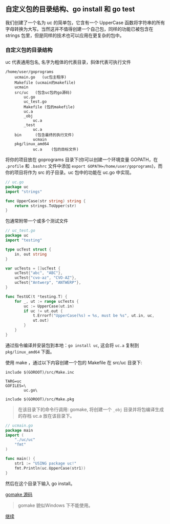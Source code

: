 ## 自定义包的目录结构、go install 和 go test


我们创建了一个名为 uc 的简单包，它含有一个 UpperCase 函数将字符串的所有字母转换为大写。当然这并不值得创建一个自己包，同样的功能已被包含在 strings 包里，但是同样的技术也可以应用在更复杂的包中。

### 自定义包的目录结构

uc 代表通用包名, 名字为粗体的代表目录，斜体代表可执行文件

```
/home/user/goprograms
	ucmain.go	(uc包主程序)
	Makefile (ucmain的makefile)
	ucmain
	src/uc	 (包含uc包的go源码)
		uc.go
	 	uc_test.go
	 	Makefile (包的makefile)
	 	uc.a
	 	_obj
			uc.a
		_test
			uc.a
	bin		 (包含最终的执行文件)
		 	ucmain
	pkg/linux_amd64
			uc.a	(包的目标文件)
```

将你的项目放在 goprograms 目录下(你可以创建一个环境变量 GOPATH，在 `.profile` 和 `.bashrc` 文件中添加 `export GOPATH=/home/user/goprograms`)，而你的项目将作为 src 的子目录。uc 包中的功能在 uc.go 中实现。

```go
// uc.go
package uc
import "strings"

func UpperCase(str string) string {
	return strings.ToUpper(str)
}
```

包通常附带一个或多个测试文件

```go
// uc_test.go
package uc
import "testing"

type ucTest struct {
	in, out string
}

var ucTests = []ucTest {
	ucTest{"abc", "ABC"},
	ucTest{"cvo-az", "CVO-AZ"},
	ucTest{"Antwerp", "ANTWERP"},
}

func TestUC(t *testing.T) {
	for _, ut := range ucTests {
		uc := UpperCase(ut.in)
		if uc != ut.out {
			t.Errorf("UpperCase(%s) = %s, must be %s", ut.in, uc,
			ut.out)
		}
	}
}
```

通过指令编译并安装包到本地：`go install uc`, 这会将 `uc.a` 复制到 `pkg/linux_amd64` 下面。

使用 make ，通过以下内容创建一个包的 Makefile 在 src/uc 目录下:

```
include $(GOROOT)/src/Make.inc

TARG=uc
GOFILES=\
		uc.go\

include $(GOROOT)/src/Make.pkg
```

>在该目录下的命令行调用: gomake, 将创建一个 `_obj` 目录并将包编译生成的存档 uc.a 放在该目录下。

```go
// ucmain.go
package main
import (
	"./uc/uc"
	"fmt"
)

func main() {
	str1 := "USING package uc!"
	fmt.Println(uc.UpperCase(str1))
}
```

然后在这个目录下输入 go install。

[gomake 源码](https://github.com/brad-jones/gomake)

>gomake 貌似Windows 下不能使用。

[继续](https://github.com/oldnicke/Go-Getting-Started-Guide/blob/master/eBook/09.8.md)
